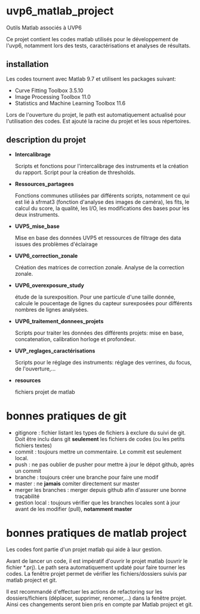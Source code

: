 # uvp6_matlab_project
Outils Matlab associés à UVP6

Ce projet contient les codes matlab utilisés pour le développement de l'uvp6, notamment lors des tests, caractérisations et analyses de résultats.

## installation
Les codes tournent avec Matlab 9.7 et utilisent les packages suivant:
- Curve Fitting Toolbox 3.5.10
- Image Processing Toolbox 11.0
- Statistics and Machine Learning Toolbox 11.6

Lors de l'ouverture du projet, le path est automatiquement actualisé pour l'utilisation des codes. Est ajouté la racine du projet et les sous répertoires.

## description du projet

- **Intercalibrage**

  Scripts et fonctions pour l'intercalibrage des instruments et la création du rapport. Script pour la création de thresholds.

- **Ressources_partagees**

  Fonctions communes utilisées par différents scripts, notamment ce qui est lié à sfrmat3 (fonction d'analyse des images de caméra), les fits, le calcul du score, la qualité, les I/O, les modifications des bases pour les deux instruments.
  
- **UVP5_mise_base**

  Mise en base des données UVP5 et ressources de filtrage des data issues des problèmes d'éclairage
  
- **UVP6_correction_zonale**

  Création des matrices de correction zonale. Analyse de la correction zonale.
  
- **UVP6_overexposure_study**

  étude de la surexposition. Pour une particule d'une taille donnée, calcule le poucentage de lignes du capteur surexposées pour différents nombres de lignes analysées.

- **UVP6_traitement_donnees_projets**

  Scripts pour traiter les données des différents projets: mise en base, concatenation, calibration horloge et profondeur.
  
- **UVP_reglages_caractérisations**

  Scripts pour le réglage des instruments: réglage des verrines, du focus, de l'ouverture,...

- **resources**

  fichiers projet de matlab


# bonnes pratiques de git
- gitignore : fichier listant les types de fichiers à exclure du suivi de git. Doit être inclu dans git **seulement** les fichiers de codes (ou les petits fichiers textes)
- commit : toujours mettre un commentaire. Le commit est seulement local.
- push : ne pas oublier de pusher pour mettre à jour le dépot github, après un commit
- branche : toujours créer une branche pour faire une modif
- master : ne **jamais** comiter directement sur master
- merger les branches : merger depuis github afin d'assurer une bonne traçabilité
- gestion local : toujours vérifier que les branches locales sont à jour avant de les modifier (pull), **notamment master**

# bonnes pratiques de matlab project
Les codes font partie d'un projet matlab qui aide à laur gestion.

Avant de lancer un code, il est impératif d'ouvrir le projet matlab (ouvrir le fichier \*.prj). Le path sera automatiquement updaté pour faire tourner les codes. La fenêtre projet permet de vérifier les fichiers/dossiers suivis par matlab project et git.

Il est recommandé d'effectuer les actions de refactoring sur les dossiers/fichiers (déplacer, supprimer, renomer,...) dans la fenêtre projet. Ainsi ces changements seront bien pris en compte par Matlab project et git.

